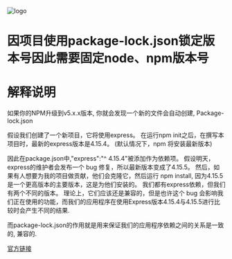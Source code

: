 <img :src="$withBase('/logo.png')" alt="logo">

# 因项目使用package-lock.json锁定版本号因此需要固定node、npm版本号

# 解释说明

如果你的NPM升级到v5.x.x版本, 你就会发现一个新的文件会自动创建, Package-lock.json

假设我们创建了一个新项目，它将使用express。 在运行npm init之后，在撰写本项目时，最新的express版本是4.15.4。 (默认情况下，npm 将安装最新版本)

因此在package.json中,"express":"^ 4.15.4"被添加作为依赖项。 假设明天，express的维护者会发布一个 bug 修复，所以最新版本变成了4.15.5。 然后，如果有人想要为我的项目做贡献，他们会克隆它，然后运行 npm install, 因为4.15.5是一个更高版本的主要版本，这是为他们安装的。 我们都有express依赖，但我们有两个不同的版本。 理论上，它们应该还是兼容的，但是也许这个 bug 会影响我们正在使用的功能，而我们的应用程序在使用Express版本4.15.4与4.15.5进行比较时会产生不同的结果.

而package-lock.json的作用就是用来保证我们的应用程序依赖之间的关系是一致的, 兼容的.

[官方链接](https://docs.npmjs.com/files/package-lock.json)

